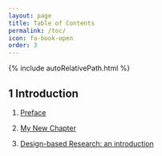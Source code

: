 ```yaml
---
layout: page
title: Table of Contents
permalink: /toc/
icon: fa-book-open
order: 3
---
```


{% include autoRelativePath.html %}

## 1 Introduction

1. [Preface](/detel-book/chapter/introduction/preface/)

2. [My New Chapter](/detel-book/chapter/myChapter/)

3. [Design-based Research: an introduction](detel-book/chapter/DBR)
